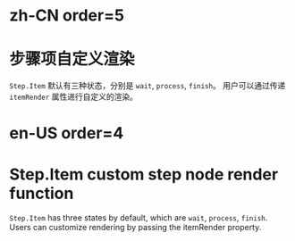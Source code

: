 # zh-CN order=5

# 步骤项自定义渲染

`Step.Item` 默认有三种状态，分别是 `wait`, `process`, `finish`。
用户可以通过传递 `itemRender` 属性进行自定义的渲染。

# en-US order=4

# Step.Item custom step node render function

`Step.Item` has three states by default, which are `wait`, `process`, `finish`.
Users can customize rendering by passing the itemRender property.
